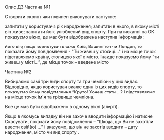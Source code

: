 Опис ДЗ
Частина №1

Створити скрипт яки повинен виконувати наступне:

запитати у користувача рік народження;
запитати в нього, в якому місті він живе;
запитати його улюблений вид спорту.
При натисканні на ОК показуємо вікно, де має бути відображена наступна інформація:

його вік;
якщо користувач вкаже Київ, Вашингтон чи Лондон, то показати йому повідомлення - "Ти живеш у столиці..." 
і на місце точок підставляємо країну, столицею якої є місто. Інакше показуємо йому “ти живеш у місті…”, 
де місце точок – введене місто.

Частина №2

Вибираємо самі три види спорту та три чемпіони у цих видах. Відповідно, якщо користувач вкаже один із цих 
видів спорту, то показуємо йому повідомлення “Круто! Хочеш стати …? і підставляємо на місце точок ім'я та 
прізвище чемпіона.



Все це має бути відображено в одному вікні (алерті).

Якщо в якомусь випадку він не захоче вводити інформацію і натисне Скасувати, показати йому повідомлення – 
“Шкода, що Ви не захотіли ввести свій(ю) …” і вказуємо, що він не захотів вводити – дату народження, 
місто чи вид спорту .
